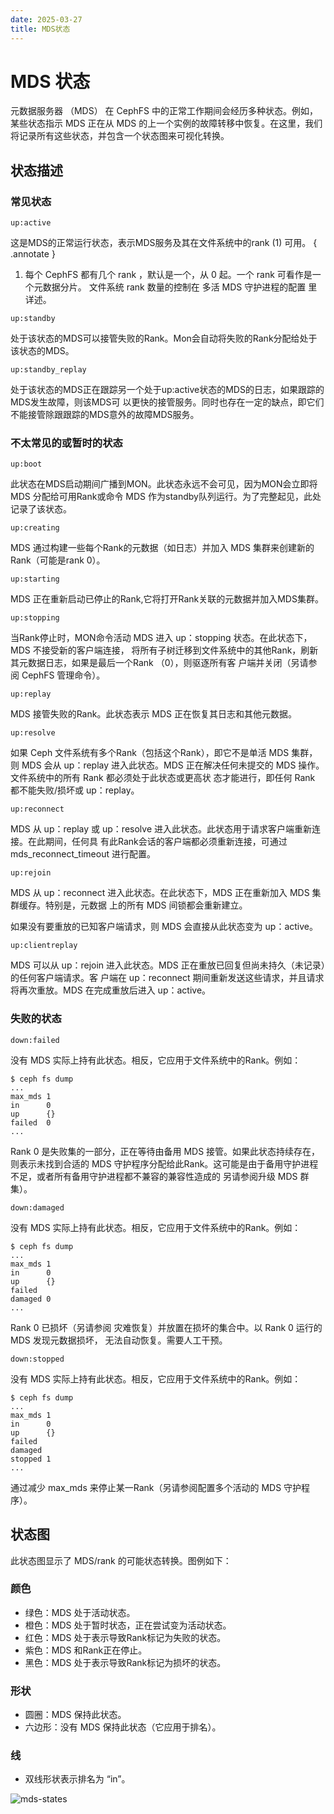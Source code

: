 ```yaml
---
date: 2025-03-27
title: MDS状态
---
```

# MDS 状态
元数据服务器 （MDS） 在 CephFS 中的正常工作期间会经历多种状态。例如，某些状态指示 MDS 正在从
MDS 的上一个实例的故障转移中恢复。在这里，我们将记录所有这些状态，并包含一个状态图来可视化转换。

## 状态描述
### 常见状态
```
up:active
```

这是MDS的正常运行状态，表示MDS服务及其在文件系统中的rank (1) 可用。
{ .annotate }

1. 每个 CephFS 都有几个 rank ，默认是一个，从 0 起。一个 rank 可看作是一个元数据分片。
   文件系统 rank 数量的控制在 多活 MDS 守护进程的配置 里详述。

```
up:standby
```
处于该状态的MDS可以接管失败的Rank。Mon会自动将失败的Rank分配给处于该状态的MDS。

```
up:standby_replay
```
处于该状态的MDS正在跟踪另一个处于up:active状态的MDS的日志，如果跟踪的MDS发生故障，则该MDS可
以更快的接管服务。同时也存在一定的缺点，即它们不能接管除跟跟踪的MDS意外的故障MDS服务。

### 不太常见的或暂时的状态
```
up:boot
```
此状态在MDS启动期间广播到MON。此状态永远不会可见，因为MON会立即将 MDS 分配给可用Rank或命令 
MDS 作为standby队列运行。为了完整起见，此处记录了该状态。

```
up:creating
```
MDS 通过构建一些每个Rank的元数据（如日志）并加入 MDS 集群来创建新的Rank（可能是rank 0）。

```
up:starting
```
MDS 正在重新启动已停止的Rank,它将打开Rank关联的元数据并加入MDS集群。

```
up:stopping
```
当Rank停止时，MON命令活动 MDS 进入 up：stopping 状态。在此状态下，MDS 不接受新的客户端连接，
将所有子树迁移到文件系统中的其他Rank，刷新其元数据日志，如果是最后一个Rank （0），则驱逐所有客
户端并关闭（另请参阅 CephFS 管理命令）。

```
up:replay
```
MDS 接管失败的Rank。此状态表示 MDS 正在恢复其日志和其他元数据。

```
up:resolve
```
如果 Ceph 文件系统有多个Rank（包括这个Rank），即它不是单活 MDS 集群，则 MDS 会从 up：replay
进入此状态。MDS 正在解决任何未提交的 MDS 操作。文件系统中的所有 Rank 都必须处于此状态或更高状
态才能进行，即任何 Rank 都不能失败/损坏或 up：replay。

```
up:reconnect
```
MDS 从 up：replay 或 up：resolve 进入此状态。此状态用于请求客户端重新连接。在此期间，任何具
有此Rank会话的客户端都必须重新连接，可通过 mds_reconnect_timeout 进行配置。

```
up:rejoin
```
MDS 从 up：reconnect 进入此状态。在此状态下，MDS 正在重新加入 MDS 集群缓存。特别是，元数据
上的所有 MDS 间锁都会重新建立。

如果没有要重放的已知客户端请求，则 MDS 会直接从此状态变为 up：active。

```
up:clientreplay
```
MDS 可以从 up：rejoin 进入此状态。MDS 正在重放已回复但尚未持久（未记录）的任何客户端请求。客
户端在 up：reconnect 期间重新发送这些请求，并且请求将再次重放。MDS 在完成重放后进入 up：active。

### 失败的状态
```
down:failed
```
没有 MDS 实际上持有此状态。相反，它应用于文件系统中的Rank。例如：
```
$ ceph fs dump
...
max_mds 1
in      0
up      {}
failed  0
...
```

Rank 0 是失败集的一部分，正在等待由备用 MDS 接管。如果此状态持续存在，则表示未找到合适的 MDS
守护程序分配给此Rank。这可能是由于备用守护进程不足，或者所有备用守护进程都不兼容的兼容性造成的
另请参阅升级 MDS 群集）。

```
down:damaged
```
没有 MDS 实际上持有此状态。相反，它应用于文件系统中的Rank。例如：
```
$ ceph fs dump
...
max_mds 1
in      0
up      {}
failed
damaged 0
...
```
Rank 0 已损坏（另请参阅 灾难恢复）并放置在损坏的集合中。以 Rank 0 运行的 MDS 发现元数据损坏，
无法自动恢复。需要人工干预。

```
down:stopped
```
没有 MDS 实际上持有此状态。相反，它应用于文件系统中的Rank。例如：
```
$ ceph fs dump
...
max_mds 1
in      0
up      {}
failed
damaged
stopped 1
...
```

通过减少 max_mds 来停止某一Rank（另请参阅配置多个活动的 MDS 守护程序）。

## 状态图
此状态图显示了 MDS/rank 的可能状态转换。图例如下：
### 颜色
- 绿色：MDS 处于活动状态。
- 橙色：MDS 处于暂时状态，正在尝试变为活动状态。
- 红色：MDS 处于表示导致Rank标记为失败的状态。
- 紫色：MDS 和Rank正在停止。
- 黑色：MDS 处于表示导致Rank标记为损坏的状态。
### 形状
- 圆圈：MDS 保持此状态。
- 六边形：没有 MDS 保持此状态（它应用于排名）。
### 线
- 双线形状表示排名为 “in”。

![mds-states](../../image/cephfs-mds-state.png)

